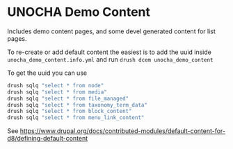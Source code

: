 # UNOCHA Demo Content

Includes demo content pages, and some devel generated content for list pages.

To re-create or add default content the easiest is to add the uuid inside `unocha_demo_content.info.yml` and run `drush dcem unocha_demo_content`

To get the uuid you can use

```bash
drush sqlq "select * from node"
drush sqlq "select * from media"
drush sqlq "select * from file_managed"
drush sqlq "select * from taxonomy_term_data"
drush sqlq "select * from block_content"
drush sqlq "select * from menu_link_content"
```
 See https://www.drupal.org/docs/contributed-modules/default-content-for-d8/defining-default-content
